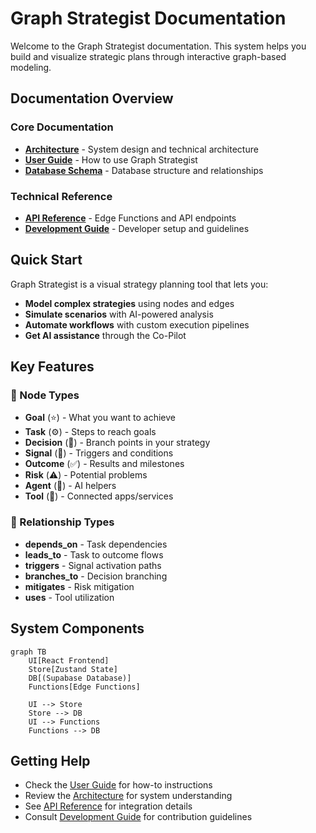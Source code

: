 # Graph Strategist Documentation

Welcome to the Graph Strategist documentation. This system helps you build and visualize strategic plans through interactive graph-based modeling.

## Documentation Overview

### Core Documentation
- **[Architecture](./architecture.md)** - System design and technical architecture
- **[User Guide](./user-guide.md)** - How to use Graph Strategist
- **[Database Schema](./database-schema.md)** - Database structure and relationships

### Technical Reference
- **[API Reference](./api-reference.md)** - Edge Functions and API endpoints
- **[Development Guide](./development.md)** - Developer setup and guidelines

## Quick Start

Graph Strategist is a visual strategy planning tool that lets you:
- **Model complex strategies** using nodes and edges
- **Simulate scenarios** with AI-powered analysis
- **Automate workflows** with custom execution pipelines
- **Get AI assistance** through the Co-Pilot

## Key Features

### 🎯 Node Types
- **Goal** (⭐) - What you want to achieve
- **Task** (⚙️) - Steps to reach goals
- **Decision** (🔀) - Branch points in your strategy
- **Signal** (🔔) - Triggers and conditions
- **Outcome** (✅) - Results and milestones
- **Risk** (⚠️) - Potential problems
- **Agent** (🤖) - AI helpers
- **Tool** (🧰) - Connected apps/services

### 🔗 Relationship Types
- **depends_on** - Task dependencies
- **leads_to** - Task to outcome flows
- **triggers** - Signal activation paths
- **branches_to** - Decision branching
- **mitigates** - Risk mitigation
- **uses** - Tool utilization

## System Components

```mermaid
graph TB
    UI[React Frontend]
    Store[Zustand State]
    DB[(Supabase Database)]
    Functions[Edge Functions]
    
    UI --> Store
    Store --> DB
    UI --> Functions
    Functions --> DB
```

## Getting Help

- Check the [User Guide](./user-guide.md) for how-to instructions
- Review the [Architecture](./architecture.md) for system understanding
- See [API Reference](./api-reference.md) for integration details
- Consult [Development Guide](./development.md) for contribution guidelines
